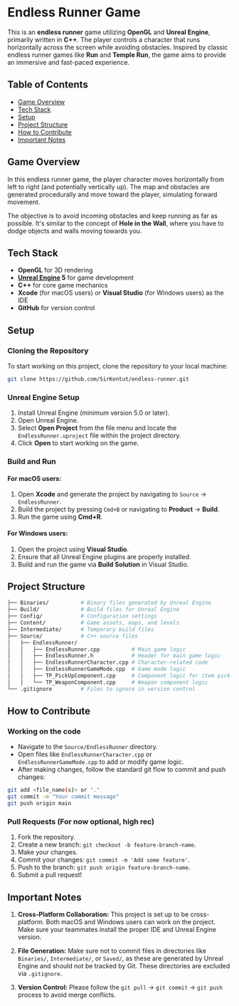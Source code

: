 # Endless Runner Game

This is an **endless runner** game utilizing **OpenGL** and **Unreal Engine**, primarily written in **C++**. The player controls a character that runs horizontally across the screen while avoiding obstacles. Inspired by classic endless runner games like **Run** and **Temple Run**, the game aims to provide an immersive and fast-paced experience.

## Table of Contents
- [Game Overview](#game-overview)
- [Tech Stack](#tech-stack)
- [Setup](#setup)
- [Project Structure](#project-structure)
- [How to Contribute](#how-to-contribute)
- [Important Notes](#important-notes)

## Game Overview
In this endless runner game, the player character moves horizontally from left to right (and potentially vertically up). The map and obstacles are generated procedurally and move toward the player, simulating forward movement.

The objective is to avoid incoming obstacles and keep running as far as possible. It's similar to the concept of **Hole in the Wall**, where you have to dodge objects and walls moving towards you.

## Tech Stack
- **OpenGL** for 3D rendering
- **[Unreal Engine](https://www.unrealengine.com/en-US)
 5** for game development
- **C++** for core game mechanics
- **Xcode** (for macOS users) or **Visual Studio** (for Windows users) as the IDE
- **GitHub** for version control

## Setup

### Cloning the Repository
To start working on this project, clone the repository to your local machine:

```bash
git clone https://github.com/SirKentut/endless-runner.git
```

### Unreal Engine Setup

1. Install Unreal Engine (minimum version 5.0 or later).
2. Open Unreal Engine.
3. Select **Open Project** from the file menu and locate the `EndlessRunner.uproject` file within the project directory.
4. Click **Open** to start working on the game.

### Build and Run

#### For macOS users:
1. Open **Xcode** and generate the project by navigating to `Source` → `EndlessRunner`.
2. Build the project by pressing `Cmd+B` or navigating to **Product** → **Build**.
3. Run the game using **Cmd+R**.

#### For Windows users:
1. Open the project using **Visual Studio**.
2. Ensure that all Unreal Engine plugins are properly installed.
3. Build and run the game via **Build Solution** in Visual Studio.

## Project Structure
```bash
├── Binaries/          # Binary files generated by Unreal Engine
├── Build/             # Build files for Unreal Engine
├── Config/            # Configuration settings
├── Content/           # Game assets, maps, and levels
├── Intermediate/      # Temporary build files
├── Source/            # C++ source files
│   ├── EndlessRunner/
│   │   ├── EndlessRunner.cpp          # Main game logic
│   │   ├── EndlessRunner.h            # Header for main game logic
│   │   ├── EndlessRunnerCharacter.cpp # Character-related code
│   │   ├── EndlessRunnerGameMode.cpp  # Game mode logic
│   │   ├── TP_PickUpComponent.cpp     # Component logic for item pick-ups
│   │   └── TP_WeaponComponent.cpp     # Weapon component logic
└── .gitignore         # Files to ignore in version control

```

## How to Contribute
### Working on the code

- Navigate to the `Source/EndlessRunner` directory.
- Open files like `EndlessRunnerCharacter.cpp` or `EndlessRunnerGameMode.cpp` to add or modify game logic.
- After making changes, follow the standard git flow to commit and push changes:

```bash
git add <file_name(s)> or "." 
git commit -m "Your commit message"
git push origin main
```

### Pull Requests (For now optional, high rec)
1. Fork the repository.
2. Create a new branch: `git checkout -b feature-branch-name`.
3. Make your changes.
4. Commit your changes: `git commit -m 'Add some feature'`.
5. Push to the branch: `git push origin feature-branch-name`.
6. Submit a pull request! 

## Important Notes

1. **Cross-Platform Collaboration:** This project is set up to be cross-platform. Both macOS and Windows users can work on the project. Make sure your teammates install the proper IDE and Unreal Engine version.

2. **File Generation:** Make sure not to commit files in directories like `Binaries/`, `Intermediate/`, or `Saved/`, as these are generated by Unreal Engine and should not be tracked by Git. These directories are excluded via `.gitignore`.

3. **Version Control:** Please follow the `git pull` → `git commit` → `git push` process to avoid merge conflicts.
